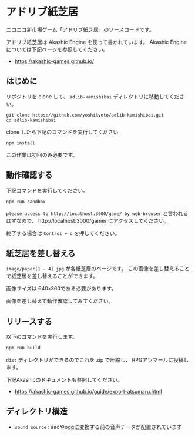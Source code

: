 # アドリブ紙芝居

ニコニコ新市場ゲーム「アドリブ紙芝居」のソースコードです。

アドリブ紙芝居は Akashic Engine を使って書かれています。
Akashic Engine については下記ページを参照してください。

* https://akashic-games.github.io/

## はじめに

リポジトリを clone して、 `adlib-kamishibai` ディレクトリに移動してください。

```
git clone https://github.com/yoshikyoto/adlib-kamishibai.git
cd adlib-kamishibai
```

clone したら下記のコマンドを実行してください

```
npm install
```

この作業は初回のみ必要です。

## 動作確認する

下記コマンドを実行してください。

```
npm run sandbox
```

`please access to http://localhost:3000/game/ by web-browser` と言われるはずなので、 http://localhost:3000/game/ にアクセスしてください。

終了する場合は `Control + c` を押してください。

## 紙芝居を差し替える

`image/paper[1 - 4].jpg` が各紙芝居のページです。
この画像を差し替えることで紙芝居を差し替えることができます。

画像サイズは 640x360である必要があります。

画像を差し替えて動作確認してみてください。

## リリースする

以下のコマンドを実行します。

```sh
npm run build
```

`dist` ディレクトリができるのでこれを zip で圧縮し、
RPGアツマールに投稿します。

下記Akashicのドキュメントも参照してください。

* https://akashic-games.github.io/guide/export-atsumaru.html


## ディレクトリ構造

* `sound_source` : aacやoggに変換する前の音声データが配置されています
